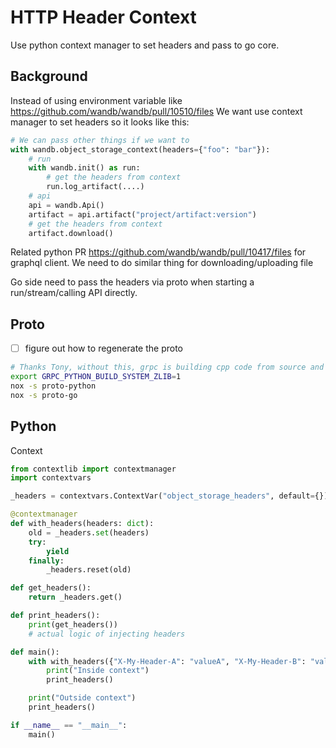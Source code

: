 # HTTP Header Context

Use python context manager to set headers and pass to go core.

## Background

Instead of using environment variable like https://github.com/wandb/wandb/pull/10510/files
We want use context manager to set headers so it looks like this:

```python
# We can pass other things if we want to
with wandb.object_storage_context(headers={"foo": "bar"}):
    # run
    with wandb.init() as run:
        # get the headers from context
        run.log_artifact(....)
    # api
    api = wandb.Api()
    artifact = api.artifact("project/artifact:version")
    # get the headers from context
    artifact.download()
```

Related python PR https://github.com/wandb/wandb/pull/10417/files for graphql client.
We need to do similar thing for downloading/uploading file

Go side need to pass the headers via proto when starting a run/stream/calling API directly.

## Proto

- [ ] figure out how to regenerate the proto

```bash
# Thanks Tony, without this, grpc is building cpp code from source and failed...
export GRPC_PYTHON_BUILD_SYSTEM_ZLIB=1
nox -s proto-python
nox -s proto-go
```

## Python

Context

```python
from contextlib import contextmanager
import contextvars

_headers = contextvars.ContextVar("object_storage_headers", default={})

@contextmanager
def with_headers(headers: dict):
    old = _headers.set(headers)
    try:
        yield
    finally:
        _headers.reset(old)

def get_headers():
    return _headers.get()

def print_headers():
    print(get_headers())
    # actual logic of injecting headers

def main():
    with with_headers({"X-My-Header-A": "valueA", "X-My-Header-B": "valueB"}):
        print("Inside context")
        print_headers()

    print("Outside context")
    print_headers()

if __name__ == "__main__":
    main()
```
